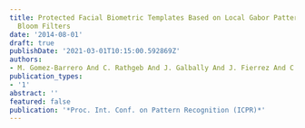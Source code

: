 ```yaml
---
title: Protected Facial Biometric Templates Based on Local Gabor Patterns and Adaptive
  Bloom Filters
date: '2014-08-01'
draft: true
publishDate: '2021-03-01T10:15:00.592869Z'
authors:
- M. Gomez-Barrero And C. Rathgeb And J. Galbally And J. Fierrez And C. Busch
publication_types:
- '1'
abstract: ''
featured: false
publication: '*Proc. Int. Conf. on Pattern Recognition (ICPR)*'
---
```


